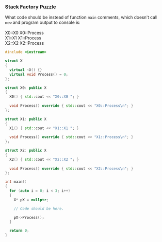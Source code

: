 ### Stack Factory Puzzle

What code should be instead of function `main` comments, which doesn't call `new` and program output to console is:<br/><br/>
X0::X0 X0::Process<br/>
X1::X1 X1::Process<br/>
X2::X2 X2::Process<br/>

```C++
#include <iostream>

struct X
{
  virtual ~X() {}
  virtual void Process() = 0;
};

struct X0: public X
{
  X0() { std::cout << "X0::X0 "; }
    
  void Process() override { std::cout << "X0::Process\n"; }
};

struct X1: public X
{
  X1() { std::cout << "X1::X1 "; }
    
  void Process() override { std::cout << "X1::Process\n"; }
};

struct X2: public X
{
  X2() { std::cout << "X2::X2 "; }
    
  void Process() override { std::cout << "X2::Process\n"; }
};

int main()
{
  for (auto i = 0; i < 3; i++)
  {
    X* pX = nullptr;

    // Code should be here.

    pX->Process();
  }

  return 0;
}
